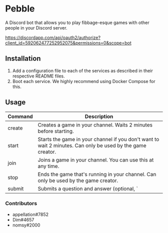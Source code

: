 # Pebble

A Discord bot that allows you to play fibbage-esque games with other people in your Discord server.

https://discordapp.com/api/oauth2/authorize?client_id=592062477252952075&permissions=0&scope=bot

## Installation

1. Add a configuration file to each of the services as described in their respective README files.
2. Boot each service. We highly recommend using Docker Compose for this.

## Usage

| Command | Description |
|---------|------------------------------------------------------------------------------------------------------------|
| create | Creates a game in your channel. Waits 2 minutes before starting. |
| start | Starts the game in your channel if you don't want to wait 2 minutes. Can only be used by the game creator. |
| join | Joins a game in your channel. You can use this at any time. |
| stop | Ends the game that's running in your channel. Can only be used by the game creator. |
| submit | Submits a question and answer (optional, `|` seperated) that will be decided worthy by Pebble's members. |

### Contributors
- appellation#7852
- Dim#4657
- nomsy#2000
